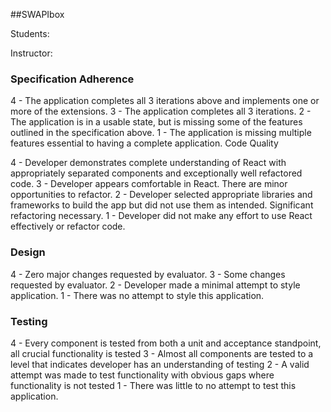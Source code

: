 ##SWAPIbox

Students:

Instructor:

### Specification Adherence

4 - The application completes all 3 iterations above and implements one or more of the extensions.
3 - The application completes all 3 iterations.
2 - The application is in a usable state, but is missing some of the features outlined in the specification above.
1 - The application is missing multiple features essential to having a complete application.
Code Quality

4 - Developer demonstrates complete understanding of React with appropriately separated components and exceptionally well refactored code.
3 - Developer appears comfortable in React. There are minor opportunities to refactor.
2 - Developer selected appropriate libraries and frameworks to build the app but did not use them as intended. Significant refactoring necessary.
1 - Developer did not make any effort to use React effectively or refactor code.

### Design

4 - Zero major changes requested by evaluator.
3 - Some changes requested by evaluator.
2 - Developer made a minimal attempt to style application.
1 - There was no attempt to style this application.

### Testing

4 - Every component is tested from both a unit and acceptance standpoint, all crucial functionality is tested
3 - Almost all components are tested to a level that indicates developer has an understanding of testing
2 - A valid attempt was made to test functionality with obvious gaps where functionality is not tested
1 - There was little to no attempt to test this application.
